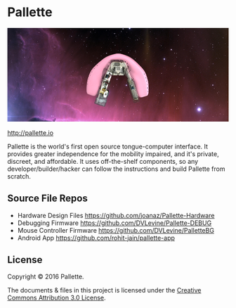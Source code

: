 # Pallette

![Pallette](/imgs/MakingHeaderPics/PalletteSpace.png)

http://pallette.io

Pallette is the world's first open source tongue-computer interface. It provides greater independence for the mobility impaired, and it's private, discreet, and affordable. It uses off-the-shelf components, so any developer/builder/hacker can follow the instructions and build Pallette from scratch.

## Source File Repos
- Hardware Design Files https://github.com/joanaz/Pallette-Hardware
- Debugging Firmware https://github.com/DVLevine/Pallette-DEBUG
- Mouse Controller Firmware https://github.com/DVLevine/PalletteBG
- Android App https://github.com/rohit-jain/pallette-app

## License

Copyright © 2016 Pallette.

The documents & files in this project is licensed under the [Creative Commons Attribution 3.0 License](https://creativecommons.org/licenses/by/3.0/).


